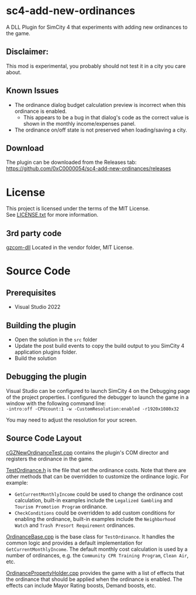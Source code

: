 # sc4-add-new-ordinances

A DLL Plugin for SimCity 4 that experiments with adding new ordinances to the game.

## Disclaimer:

This mod is experimental, you probably should not test it in a city you care about.

## Known Issues

* The ordinance dialog budget calculation preview is incorrect when this ordinance is enabled.
  * This appears to be a bug in that dialog's code as the correct value is shown in the monthly income/expenses panel. 
* The ordinance on/off state is not preserved when loading/saving a city.

## Download

The plugin can be downloaded from the Releases tab: https://github.com/0xC0000054/sc4-add-new-ordinances/releases   

# License

This project is licensed under the terms of the MIT License.    
See [LICENSE.txt](LICENSE.txt) for more information.

## 3rd party code

[gzcom-dll](https://github.com/nsgomez/gzcom-dll/tree/master) Located in the vendor folder, MIT License.    

# Source Code

## Prerequisites

* Visual Studio 2022

## Building the plugin

* Open the solution in the `src` folder
* Update the post build events to copy the build output to you SimCity 4 application plugins folder.
* Build the solution

## Debugging the plugin

Visual Studio can be configured to launch SimCity 4 on the Debugging page of the project properties.
I configured the debugger to launch the game in a window with the following command line:    
`-intro:off -CPUcount:1 -w -CustomResolution:enabled -r1920x1080x32`

You may need to adjust the resolution for your screen.

## Source Code Layout

[cGZNewOrdinanceTest.cpp](src/cGZNewOrdinanceTest.cpp) contains the plugin's COM director and registers the ordinance in the game.

[TestOrdinance.h](src/TestOrdinance.h) is the file that set the ordinance costs. Note that there are other methods that can be overridden
to customize the ordinance logic. For example:

* `GetCurrentMonthlyIncome` could be used to change the ordinance cost calculation, built-in examples include the `Legalized Gambling` and `Tourism Promotion Program`  ordinance.
* `CheckConditions` could be overridden to add custom conditions for enabling the ordinance, built-in examples include the `Neighborhood Watch` and `Trash Presort Requirement` ordinances.

[OrdinanceBase.cpp](src/OrdinanceBase.cpp) is the base class for `TestOrdinance`. It handles the common logic and provides a default implementation for `GetCurrentMonthlyIncome`.
The default monthly cost calculation is used by a number of ordinances, e.g. the `Community CPR Training Program`, `Clean Air`, etc. 

[OrdinancePropertyHolder.cpp](src/OrdinancePropertyHolder.cpp) provides the game with a list of effects that the ordinance that should be applied when the ordinance is enabled.
The effects can include Mayor Rating boosts, Demand boosts, etc.